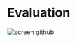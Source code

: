 # Evaluation
![screen github](https://github.com/Mazddi/Evaluation/assets/170634691/34db080a-57b7-4a01-b544-1a3d0a86132c)
